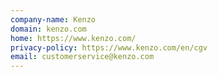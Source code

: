 ```yaml
---
company-name: Kenzo
domain: kenzo.com
home: https://www.kenzo.com/
privacy-policy: https://www.kenzo.com/en/cgv
email: customerservice@kenzo.com
---
```





